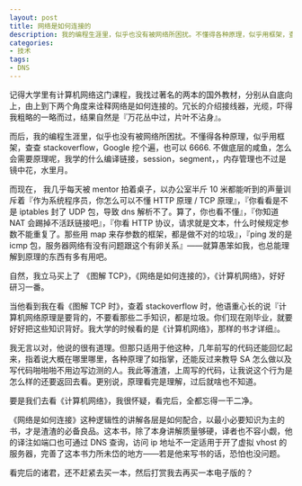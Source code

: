 ```yaml
---
layout: post
title: 网络是如何连接的
description: 我的编程生涯里，似乎也没有被网络所困扰。不懂得各种原理，似乎用框架，查查 stackoverflow，Google 挖个遍，也可以 6666. 不做底层的咸鱼，怎么会需要原理呢，我学的什么编译链接，session，segment，，内存管理也不过是镜中花，水里月
categories:
- 技术
tags:
- DNS
---
```



记得大学里有计算机网络这门课程，我找过著名的两本的国外教材，分别从自底向上，由上到下两个角度来诠释网络是如何连接的。冗长的介绍接线器，光缆，吓得我粗略的一略而过，结果自然是『万花丛中过，片叶不沾身』。

而后，我的编程生涯里，似乎也没有被网络所困扰。不懂得各种原理，似乎用框架，查查 stackoverflow，Google 挖个遍，也可以 6666. 不做底层的咸鱼，怎么会需要原理呢，我学的什么编译链接，session，segment，，内存管理也不过是镜中花，水里月。

而现在， 我几乎每天被 mentor 拍着桌子，以办公室半斤 10 米都能听到的声量训斥着『作为系统程序员，你怎么可以不懂 HTTP 原理 / TCP 原理』，『你看看是不是 iptables 封了 UDP 包，导致 dns 解析不了。算了，你也看不懂』，『你知道 NAT 会踢掉不活跃链接吧』，『你看 HTTP 协议，请求就是文本，什么时候规定参数不能重复了。那些用 map 来存参数的框架，都是做不对的垃圾』，『ping 发的是 icmp 包，服务器网络有没有问题跟这个有卵关系』——就算愚笨如我，也总能理解到原理的东西有多有用吧。

自然，我立马买上了 《图解 TCP》，《网络是如何连接的》，《计算机网络》，好好研习一番。

当他看到我在看《图解 TCP 时》，查着 stackoverflow 时，他语重心长的说『计算机网络原理是要背的，不要看那些二手知识，都是垃圾。你们现在刚毕业，就要好好把这些知识背好。我大学的时候看的是《计算机网络》，那样的书才详细』。

我无言以对，他说的很有道理。但那只适用于他这种，几年前写的代码还能回忆起来，指着说大概在哪里哪里，各种原理了如指掌，还能反过来教导 SA 怎么做以及写代码啪啪啪不用边写边测的人。我此等渣渣，上周写的代码，让我说这个行为是怎么样的还要返回去看。更别说，原理看完是理解，过后就啥也不知道。

要是我们去看《计算机网络》，我很怀疑，看完后，全都忘得一干二净。

《网络是如何连接》这种逻辑性的讲解各层是如何配合，以最小必要知识为主的书，才是渣渣的必备良品。这本书，除了本身讲解质量够硬，译者也不容小觑，他的译注如端口也可通过 DNS 查询，访问 ip 地址不一定适用于开了虚拟 vhost 的服务器，完善了这本书力所未岱的地方——若是他来写书的话，恐怕也没问题。

看完后的诸君，还不赶紧去买一本，然后打赏我去再买一本电子版的？
